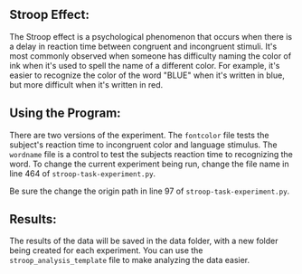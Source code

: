 ## Stroop Effect:

The Stroop effect is a psychological phenomenon that occurs when there is a delay in reaction time between congruent and incongruent stimuli.  It's most commonly observed when someone has difficulty naming the color of ink when it's used to spell the name of a different color. For example, it's easier to recognize the color of the word "BLUE" when it's written in blue, but more difficult when it's written in red.

## Using the Program:

There are two versions of the experiment. The `fontcolor` file tests the subject's reaction time to incongruent color and language stimulus. The `wordname` file is a control to test the subjects reaction time to recognizing the word. To change the current experiment being run, change the file name in line 464 of `stroop-task-experiment.py`.

Be sure the change the origin path in line 97 of `stroop-task-experiment.py`.

## Results:

The results of the data will be saved in the data folder, with a new folder being created for each experiment. You can use the `stroop_analysis_template` file to make analyzing the data easier.